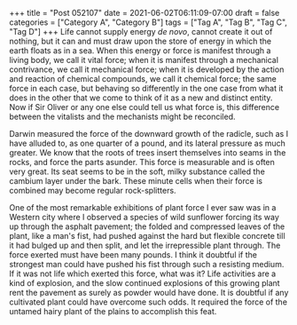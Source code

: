 +++
title = "Post 052107"
date = 2021-06-02T06:11:09-07:00
draft = false
categories = ["Category A", "Category B"]
tags = ["Tag A", "Tag B", "Tag C", "Tag D"]
+++
Life cannot supply energy _de novo_, cannot create it out of nothing, but it can and must draw upon the store of energy in which the earth floats as in a sea. When this energy or force is manifest through a living body, we call it vital force; when it is manifest through a mechanical contrivance, we call it mechanical force; when it is developed by the action and reaction of chemical compounds, we call it chemical force; the same force in each case, but behaving so differently in the one case from what it does in the other that we come to think of it as a new and distinct entity. Now if Sir Oliver or any one else could tell us what force is, this difference between the vitalists and the mechanists might be reconciled.

Darwin measured the force of the downward growth of the radicle, such as I have alluded to, as one quarter of a pound, and its lateral pressure as much greater. We know that the roots of trees insert themselves into seams in the rocks, and force the parts asunder. This force is measurable and is often very great. Its seat seems to be in the soft, milky substance called the cambium layer under the bark. These minute cells when their force is combined may become regular rock-splitters.

One of the most remarkable exhibitions of plant force I ever saw was in a Western city where I observed a species of wild sunflower forcing its way up through the asphalt pavement; the folded and compressed leaves of the plant, like a man's fist, had pushed against the hard but flexible concrete till it had bulged up and then split, and let the irrepressible plant through. The force exerted must have been many pounds. I think it doubtful if the strongest man could have pushed his fist through such a resisting medium. If it was not life which exerted this force, what was it? Life activities are a kind of explosion, and the slow continued explosions of this growing plant rent the pavement as surely as powder would have done. It is doubtful if any cultivated plant could have overcome such odds. It required the force of the untamed hairy plant of the plains to accomplish this feat.
